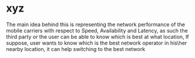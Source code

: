 # xyz
The main idea behind this is representing the network performance of the mobile carriers with respect to Speed, Availability and Latency, as such the third party or the user can be able to know which is best at what location, If suppose, user wants to know which is the best network operator in his\her nearby location, it can help switching to the best network
